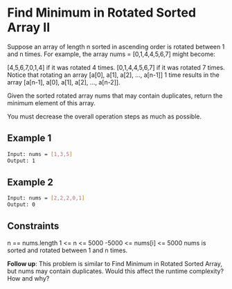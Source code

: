 # Find Minimum in Rotated Sorted Array II

Suppose an array of length n sorted in ascending order is rotated between 1 and n times. For example, the array nums = [0,1,4,4,5,6,7] might become:

[4,5,6,7,0,1,4] if it was rotated 4 times.
[0,1,4,4,5,6,7] if it was rotated 7 times.
Notice that rotating an array [a[0], a[1], a[2], ..., a[n-1]] 1 time results in the array [a[n-1], a[0], a[1], a[2], ..., a[n-2]].

Given the sorted rotated array nums that may contain duplicates, return the minimum element of this array.

You must decrease the overall operation steps as much as possible.

## Example 1

```bash
Input: nums = [1,3,5]
Output: 1
```

## Example 2

```bash
Input: nums = [2,2,2,0,1]
Output: 0
```

## Constraints

n == nums.length
1 <= n <= 5000
-5000 <= nums[i] <= 5000
nums is sorted and rotated between 1 and n times.

**Follow up**: This problem is similar to Find Minimum in Rotated Sorted Array, but nums may contain duplicates. Would this affect the runtime complexity? How and why?